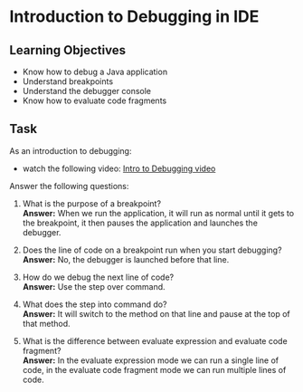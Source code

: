 # Introduction to Debugging in IDE

## Learning Objectives
- Know how to debug a Java application
- Understand breakpoints
- Understand the debugger console
- Know how to evaluate code fragments

## Task
As an introduction to debugging:
- watch the following video: [Intro to Debugging video](https://youtu.be/ErVZrVWZrko)


Answer the following questions:  

1. What is the purpose of a breakpoint?  
**Answer:** When we run the application, it will run as normal until it gets to the breakpoint, it then pauses the application and launches the debugger.  
  
2. Does the line of code on a breakpoint run when you start debugging?  
**Answer:** No, the debugger is launched before that line.  
  
3. How do we debug the next line of code?  
**Answer:** Use the step over command.  
  
4. What does the step into command do?  
**Answer:** It will switch to the method on that line and pause at the top of that method.  
  
5. What is the difference between evaluate expression and evaluate code fragment?  
**Answer:** In the evaluate expression mode we can run a single line of code, in the evaluate code fragment mode we can run multiple lines of code.